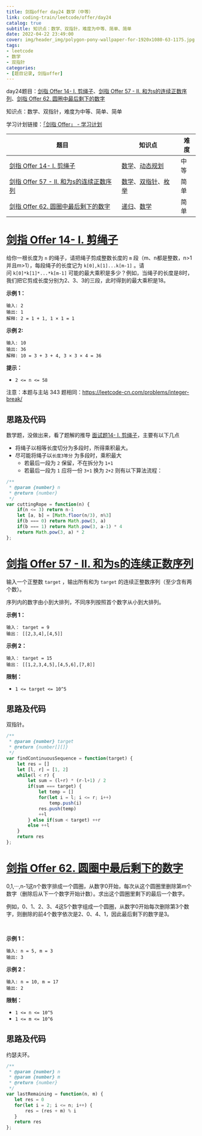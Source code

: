 ```yaml
---
title: 剑指offer day24 数学（中等）
link: coding-train/leetcode/offer/day24
catalog: true
subtitle: 知识点：数学、双指针，难度为中等、简单、简单
date: 2022-04-22 23:49:00
cover: img/header_img/polygon-pony-wallpaper-for-1920x1080-63-1175.jpg
tags:
- leetcode
- 数学
- 双指针
categories:
- [题目记录, 剑指offer]
---
```


day24题目：[剑指 Offer 14- I. 剪绳子](https://leetcode-cn.com/problems/jian-sheng-zi-lcof/)、[剑指 Offer 57 - II. 和为s的连续正数序列](https://leetcode-cn.com/problems/he-wei-sde-lian-xu-zheng-shu-xu-lie-lcof/)、[剑指 Offer 62. 圆圈中最后剩下的数字](https://leetcode-cn.com/problems/yuan-quan-zhong-zui-hou-sheng-xia-de-shu-zi-lcof/)

知识点：数学、双指针，难度为中等、简单、简单

学习计划链接：[「剑指 Offer」 - 学习计划](https://leetcode-cn.com/study-plan/lcof/?progress=7jn70jr)

| 题目 | 知识点 | 难度 |
| --- | ---- | ---- |
| [剑指 Offer 14- I. 剪绳子](https://leetcode-cn.com/problems/jian-sheng-zi-lcof/) | [数学](https://leetcode-cn.com/tag/math)、[动态规划](https://leetcode-cn.com/tag/dynamic-programming) | 中等 |
| [剑指 Offer 57 - II. 和为s的连续正数序列](https://leetcode-cn.com/problems/he-wei-sde-lian-xu-zheng-shu-xu-lie-lcof/) | [数学](https://leetcode-cn.com/tag/math)、[双指针](https://leetcode-cn.com/tag/two-pointers)、[枚举](https://leetcode-cn.com/tag/enumeration) | 简单 |
| [剑指 Offer 62. 圆圈中最后剩下的数字](https://leetcode-cn.com/problems/yuan-quan-zhong-zui-hou-sheng-xia-de-shu-zi-lcof/) | [递归](https://leetcode-cn.com/tag/recursion)、[数学](https://leetcode-cn.com/tag/math) | 简单 |


# [剑指 Offer 14- I. 剪绳子](https://leetcode-cn.com/problems/jian-sheng-zi-lcof/)

给你一根长度为 `n` 的绳子，请把绳子剪成整数长度的 `m` 段（m、n都是整数，n>1并且m>1），每段绳子的长度记为 `k[0],k[1]...k[m-1]` 。请问 `k[0]*k[1]*...*k[m-1]` 可能的最大乘积是多少？例如，当绳子的长度是8时，我们把它剪成长度分别为2、3、3的三段，此时得到的最大乘积是18。

**示例 1：**

```
输入: 2
输出: 1
解释: 2 = 1 + 1, 1 × 1 = 1
```

**示例 2:**

```
输入: 10
输出: 36
解释: 10 = 3 + 3 + 4, 3 × 3 × 4 = 36
```

**提示：**

-   `2 <= n <= 58`

注意：本题与主站 343 题相同：<https://leetcode-cn.com/problems/integer-break/>

## 思路及代码
数学题，没做出来，看了题解的推导 [面试题14- I. 剪绳子](https://leetcode-cn.com/problems/jian-sheng-zi-lcof/solution/mian-shi-ti-14-i-jian-sheng-zi-tan-xin-si-xiang-by/)，主要有以下几点
- 将绳子以相等长度切分为多段时，所得乘积最大。
- 尽可能将绳子以`长度3等分` 为多段时，乘积最大
    - 若最后一段为 `2` 保留，不在拆分为 `1+1`
    - 若最后一段为 `1` 应将一份 `3+1` 换为 `2+2`
则有以下算法流程：
```javascript
/**
 * @param {number} n
 * @return {number}
 */
var cuttingRope = function(n) {
    if(n <= 3) return n-1
    let [a, b] = [Math.floor(n/3), n%3]
    if(b === 0) return Math.pow(3, a)
    if(b === 1) return Math.pow(3, a-1) * 4
    return Math.pow(3, a) * 2
};
```


# [剑指 Offer 57 - II. 和为s的连续正数序列](https://leetcode-cn.com/problems/he-wei-sde-lian-xu-zheng-shu-xu-lie-lcof/)

输入一个正整数 `target` ，输出所有和为 `target` 的连续正整数序列（至少含有两个数）。

序列内的数字由小到大排列，不同序列按照首个数字从小到大排列。

**示例 1：**

```
输入： target = 9
输出： [[2,3,4],[4,5]]
```

**示例 2：**

```
输入： target = 15
输出： [[1,2,3,4,5],[4,5,6],[7,8]]
```
**限制：**

-   `1 <= target <= 10^5`

## 思路及代码
双指针。
```javascript
/**
 * @param {number} target
 * @return {number[][]}
 */
var findContinuousSequence = function(target) {
    let res = []
    let [l, r] = [1, 2]
    while(l < r) {
        let sum = (l+r) * (r-l+1) / 2
        if(sum === target) { 
            let temp = []
            for(let i = l; i <= r; i++)
                temp.push(i)
            res.push(temp)
            ++l
        } else if(sum < target) ++r
        else ++l
    }
    return res
};
```


# [剑指 Offer 62. 圆圈中最后剩下的数字](https://leetcode-cn.com/problems/yuan-quan-zhong-zui-hou-sheng-xia-de-shu-zi-lcof/)

0,1,···,n-1这n个数字排成一个圆圈，从数字0开始，每次从这个圆圈里删除第m个数字（删除后从下一个数字开始计数）。求出这个圆圈里剩下的最后一个数字。

例如，0、1、2、3、4这5个数字组成一个圆圈，从数字0开始每次删除第3个数字，则删除的前4个数字依次是2、0、4、1，因此最后剩下的数字是3。

 

**示例 1：**

```
输入: n = 5, m = 3
输出: 3
```

**示例 2：**

```
输入: n = 10, m = 17
输出: 2
```

**限制：**

-   `1 <= n <= 10^5`
-   `1 <= m <= 10^6`

## 思路及代码
约瑟夫环。
```javascript
/**
 * @param {number} n
 * @param {number} m
 * @return {number}
 */
var lastRemaining = function(n, m) {
   let res = 0
   for(let i = 2; i <= n; i++) {
       res = (res + m) % i
   }
   return res
};
```

